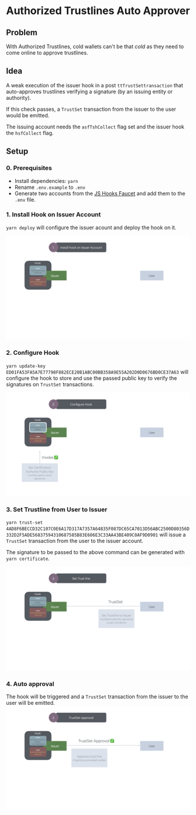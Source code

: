 # Authorized Trustlines Auto Approver

## Problem
With Authorized Trustlines, cold wallets can't be that *cold* as they need to come online to approve trustlines.

## Idea
A weak execution of the issuer hook in a post `ttTrustSettransaction` that auto-approves trustlines verifying a signature (by an issuing entity or authority).

If this check passes, a `TrustSet` transaction from the issuer to the user would be emitted.

The issuing account needs the `asfTshCollect` flag set and the issuer hook the `hsfCollect` flag.

## Setup

### 0. Prerequisites

- Install dependencies: `yarn`
- Rename `.env.example` to `.env`
- Generate two accounts from the [JS Hooks Faucet](https://jshooks.xahau-test.net/) and add them to the `.env` file.

### 1. Install Hook on Issuer Account

`yarn deploy` will configure the issuer acount and deploy the hook on it.

![Install Hook on Issuer Account](assets/hook.001.jpeg)

### 2. Configure Hook

`yarn update-key ED01FA53FA5A7E77798F882ECE20B1ABC00BB358A9E55A202D0D0676BD0CE37A63` will configure the hook to store and use the passed public key to verify the signatures on `TrustSet` transactions.

![Configure Hook](assets/hook.003.jpeg)

### 3. Set Trustline from User to Issuer

`yarn trust-set 4AD8F6BECCD32C107C0E6A17D317A7357A64835F087DC65CA7013D56ABC2500D80356D332D2F5ADE56837594310687585B83E606E3C33AA43BE409C0AF9D0901` will issue a `TrustSet` transaction from the user to the issuer account.

The signature to be passed to the above command can be generated with `yarn certificate`.

![Set Trustline from User to Issuer](assets/hook.004.jpeg)

### 4. Auto approval

The hook will be triggered and a `TrustSet` transaction from the issuer to the user will be emitted.
![Configure Hook](assets/hook.005.jpeg)